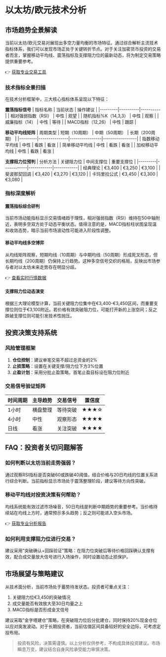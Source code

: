 # 以太坊/欧元技术分析

## 市场趋势全景解读
当前以太坊/欧元交易对展现出多空力量均衡的市场特征。通过综合解析主流技术指标体系，我们可以发现市场正处于关键转折节点。对于关注加密货币投资的交易者而言，掌握移动平均线、震荡指标及支撑阻力位的最新动态，将为制定交易策略提供重要参考。

👉 [获取专业交易工具](https://bit.ly/okx_welcome)

### 技术指标全景扫描
在技术分析框架中，三大核心指标体系呈现以下特征：

**震荡指标信号**
| 指标名称 | 当前状态 | 操作建议 |
|---------|----------|----------|
| 相对强弱指数（RSI） | 中性 | 观望 |
| 随机指标%K（14,3,3） | 中性 | 观察 |
| 威廉指标（14） | 中性 | 等待 |
| MACD指标（12,26） | 中性 | 跟踪 |

**移动平均线矩阵**
| 周期类型 | 短期（10周期） | 中期（50周期） | 长期（200周期） |
|---------|---------------|----------------|-----------------|
| 指数移动平均线 | 中性 | 看跌 | 看涨 |
| 简单移动平均线 | 中性 | 看跌 | 看涨 |
| 加权移动平均线 | 中性 | 看跌 | 看涨 |

**支撑阻力位预判**
| 分析方法 | 关键阻力位 | 中间支撑位 | 重要支撑位 |
|---------|------------|------------|------------|
| 经典理论 | €3,400 | €3,250 | €3,100 |
| 斐波那契回调 | €3,420 | €3,270 | €3,120 |
| 卡玛里拉公式 | €3,450 | €3,300 | €3,080 |

### 指标深度解析
#### 震荡指标综合研判
当前市场动能指标显示交易情绪趋于理性，相对强弱指数（RSI）维持在50中轴附近，表明多空双方处于动态平衡状态。值得注意的是，MACD指标柱状图呈现温和收敛态势，暗示当前市场波动性可能进入阶段性调整。

#### 移动平均线多空博弈
从均线矩阵观察，短期均线（10周期）与中期均线（50周期）形成死叉形态，但长期均线（200周期）仍保持上行趋势。这种多空信号交织的格局，反映出市场参与者对以太坊未来走势存在明显分歧。

👉 [查看实时行情数据](https://bit.ly/okx_welcome)

#### 支撑阻力位动态演变
根据三大理论模型计算，当前关键阻力位集中在€3,400-€3,450区间，而重要支撑位则位于€3,100附近。若价格有效突破阻力位，可能打开新的上涨空间；反之跌破支撑位则可能引发技术性抛压。

## 投资决策支持系统
### 风险管理框架
1. **仓位控制**：建议单笔交易不超过总资金的2%
2. **止损策略**：设置在关键支撑/阻力位下方3%位置
3. **止盈计划**：采用分批止盈策略，首笔止盈目标设在阻力位附近

### 交易信号验证矩阵
| 时间周期 | 主导趋势 | 交易信号 | 置信度 |
|---------|----------|----------|--------|
| 1小时 | 横盘整理 | 等待突破 | ★★★☆ |
| 4小时 | 中性 | 观察形态 | ★★★★ |
| 日线 | 看涨 | 关注突破 | ★★★★ |

## FAQ：投资者关切问题解答
### 如何判断以太坊当前走势强弱？
通过观察RSI指标是否突破60或跌破40阈值，结合价格与20日均线的位置关系进行综合判断。当前指标显示市场处于震荡整理阶段，建议等待方向性突破。

### 移动平均线对投资决策有何帮助？
均线系统能有效过滤市场噪音，50日均线是判断中期趋势的重要参考。当价格持续站在均线上方时，通常预示多头趋势；反之则可能进入空头市场。

👉 [获取专业分析报告](https://bit.ly/okx_welcome)

### 如何利用支撑阻力位进行交易？
建议采用"突破确认+回踩验证"策略：在阻力位突破后等待价格回踩确认支撑有效，配合成交量放大信号进行入场操作，同时设置动态止损保护。

## 市场展望与策略建议
从技术面分析，当前市场处于蓄势待发状态。投资者可重点关注：
1. 关键阻力位€3,450的突破情况
2. 成交量能否有效放大至30日均量之上
3. MACD指标是否形成金叉信号

建议采取"金字塔建仓"策略，在突破阻力位后分批建仓，同时保持20%现金仓位以应对突发波动。对于长期投资者，当前估值区间具备较好的安全边际，可考虑定投布局。

> 投资有风险，决策需谨慎。以上分析仅供参考，不构成具体投资建议。市场瞬息万变，建议结合自身风险承受能力审慎决策。